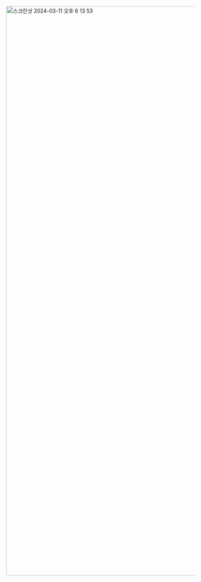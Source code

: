 <img width="1525" alt="스크린샷 2024-03-11 오후 6 13 53" src="https://github.com/mandoo1229/Spring-MinwooWorld/assets/123732776/c1f44fd8-08a0-4f30-b3fa-773acb7bb34c">
